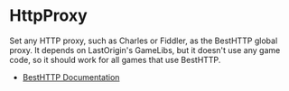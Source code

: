 # HttpProxy

Set any HTTP proxy, such as Charles or Fiddler, as the BestHTTP global proxy. It depends on LastOrigin's GameLibs, but it doesn't use any game code, so it should work for all games that use BestHTTP.

-   [BestHTTP Documentation](https://benedicht.github.io/BestHTTP-Documentation/pages/best_http2/global_topics/GlobalSettings.html)
